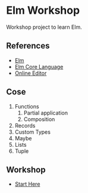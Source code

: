 # Elm Workshop

Workshop project to learn Elm.

## References

* [Elm](https://elm-lang.org/)
* [Elm Core Language](https://guide.elm-lang.org/core_language.html)
* [Online Editor](https://elm-editor.com/)


## Cose

1. Functions
   1. Partial application
   2. Composition
2. Records
3. Custom Types
4. Maybe
5. Lists
6. Tuple


## Workshop

* [Start Here](https://shorturl.at/bBEU4) 
